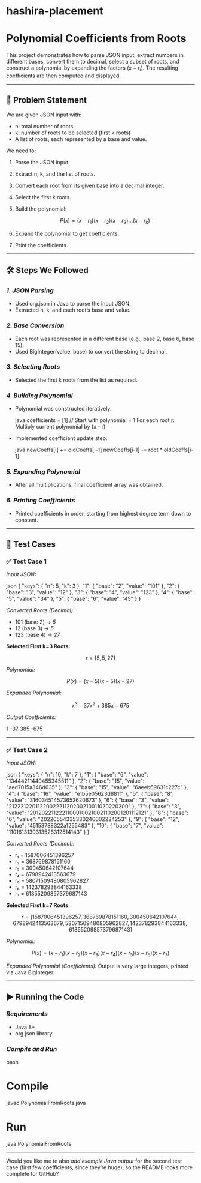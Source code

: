 # hashira-placement

# Polynomial Coefficients from Roots

This project demonstrates how to parse JSON input, extract numbers in different bases, convert them to decimal, select a subset of roots, and construct a polynomial by expanding the factors $(x - r_i)$. The resulting coefficients are then computed and displayed.

---

## 📌 Problem Statement

We are given JSON input with:

* n: total number of roots
* k: number of roots to be selected (first k roots)
* A list of roots, each represented by a base and value.

We need to:

1. Parse the JSON input.

2. Extract n, k, and the list of roots.

3. Convert each root from its given base into a decimal integer.

4. Select the first k roots.

5. Build the polynomial:

   $$
   P(x) = (x - r_1)(x - r_2)(x - r_3)\dots(x - r_k)
   $$

6. Expand the polynomial to get coefficients.

7. Print the coefficients.

---

## 🛠 Steps We Followed

### *1. JSON Parsing*

* Used org.json in Java to parse the input JSON.
* Extracted n, k, and each root’s base and value.

### *2. Base Conversion*

* Each root was represented in a different base (e.g., base 2, base 6, base 15).
* Used BigInteger(value, base) to convert the string to decimal.

### *3. Selecting Roots*

* Selected the first k roots from the list as required.

### *4. Building Polynomial*

* Polynomial was constructed iteratively:

  java
  coefficients = [1]  // Start with polynomial = 1
  For each root r:
      Multiply current polynomial by (x - r)
  

* Implemented coefficient update step:

  java
  newCoeffs[i] += oldCoeffs[i-1]
  newCoeffs[i-1] -= root * oldCoeffs[i-1]
  

### *5. Expanding Polynomial*

* After all multiplications, final coefficient array was obtained.

### *6. Printing Coefficients*

* Printed coefficients in order, starting from highest degree term down to constant.

---

## 📂 Test Cases

### ✅ Test Case 1

*Input JSON:*

json
{
  "keys": {
    "n": 5,
    "k": 3
  },
  "1": {
    "base": "2",
    "value": "101"
  },
  "2": {
    "base": "3",
    "value": "12"
  },
  "3": {
    "base": "4",
    "value": "123"
  },
  "4": {
    "base": "5",
    "value": "34"
  },
  "5": {
    "base": "6",
    "value": "45"
  }
}


*Converted Roots (Decimal):*

* 101 (base 2) → *5*
* 12 (base 3) → *5*
* 123 (base 4) → *27*

**Selected First k=3 Roots:**

$$
r = [5, 5, 27]
$$

*Polynomial:*

$$
P(x) = (x - 5)(x - 5)(x - 27)
$$

*Expanded Polynomial:*

$$
x^3 - 37x^2 + 385x - 675
$$

*Output Coefficients:*


1 -37 385 -675


---

### ✅ Test Case 2

*Input JSON:*

json
{
  "keys": {
    "n": 10,
    "k": 7
  },
  "1": { "base": "6", "value": "13444211440455345511" },
  "2": { "base": "15", "value": "aed7015a346d635" },
  "3": { "base": "15", "value": "6aeeb69631c227c" },
  "4": { "base": "16", "value": "e1b5e05623d881f" },
  "5": { "base": "8", "value": "316034514573652620673" },
  "6": { "base": "3", "value": "2122212201122002221120200210011020220200" },
  "7": { "base": "3", "value": "20120221122211000100210021102001201112121" },
  "8": { "base": "6", "value": "20220554335330240002224253" },
  "9": { "base": "12", "value": "45153788322a1255483" },
  "10": { "base": "7", "value": "1101613130313526312514143" }
}


*Converted Roots (Decimal):*

* r₁ = 1587006451396257
* r₂ = 368769878151160
* r₃ = 300450642107644
* r₄ = 6798942413563679
* r₅ = 58071509480805962827
* r₆ = 142378293844163338
* r₇ = 61855209857379687143

**Selected First k=7 Roots:**

$$
r = [1587006451396257, 368769878151160, 300450642107644, 6798942413563679, 58071509480805962827, 142378293844163338, 61855209857379687143]
$$

*Polynomial:*

$$
P(x) = (x - r_1)(x - r_2)(x - r_3)(x - r_4)(x - r_5)(x - r_6)(x - r_7)
$$

*Expanded Polynomial (Coefficients):*
Output is very large integers, printed via Java BigInteger.

---

## ▶ Running the Code

### *Requirements*

* Java 8+
* org.json library

### *Compile and Run*

bash
# Compile
javac PolynomialFromRoots.java

# Run
java PolynomialFromRoots




---

Would you like me to also *add example Java output* for the second test case (first few coefficients, since they’re huge), so the README looks more complete for GitHub?
